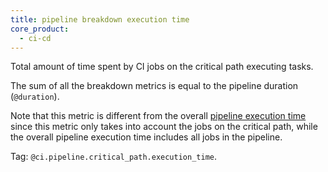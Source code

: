 ```yaml
---
title: pipeline breakdown execution time
core_product:
  - ci-cd
---
```

Total amount of time spent by CI jobs on the critical path executing tasks.

The sum of all the breakdown metrics is equal to the pipeline duration (`@duration`).

Note that this metric is different from the overall [pipeline execution time][1] since this metric only takes into account the jobs on the critical path, while the overall pipeline execution time includes all jobs in the pipeline.

Tag: `@ci.pipeline.critical_path.execution_time`.

[1]: /glossary/#pipeline-execution-time
